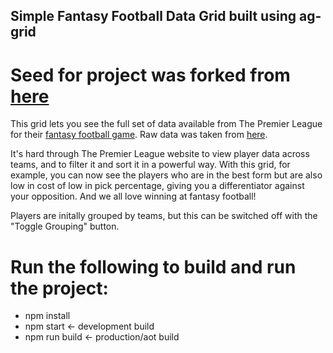 ## Simple Fantasy Football Data Grid built using ag-grid

# Seed for project was forked from [here](https://github.com/ag-grid/ag-grid-react-seed)

This grid lets you see the full set of data available from The Premier League for their [fantasy football game](https://fantasy.premierleague.com/). Raw data was taken from [here](https://fantasy.premierleague.com/drf/bootstrap-static).

It's hard through The Premier League website to view player data across teams, and to filter it and sort it in a powerful way. With this grid, for example, you can now see the players who are in the best form but are also low in cost of low in pick percentage, giving you a differentiator against your opposition. And we all love winning at fantasy football!

Players are initally grouped by teams, but this can be switched off with the "Toggle Grouping" button. 

# Run the following to build and run the project:

* npm install
* npm start         <- development build
* npm run build     <- production/aot build
